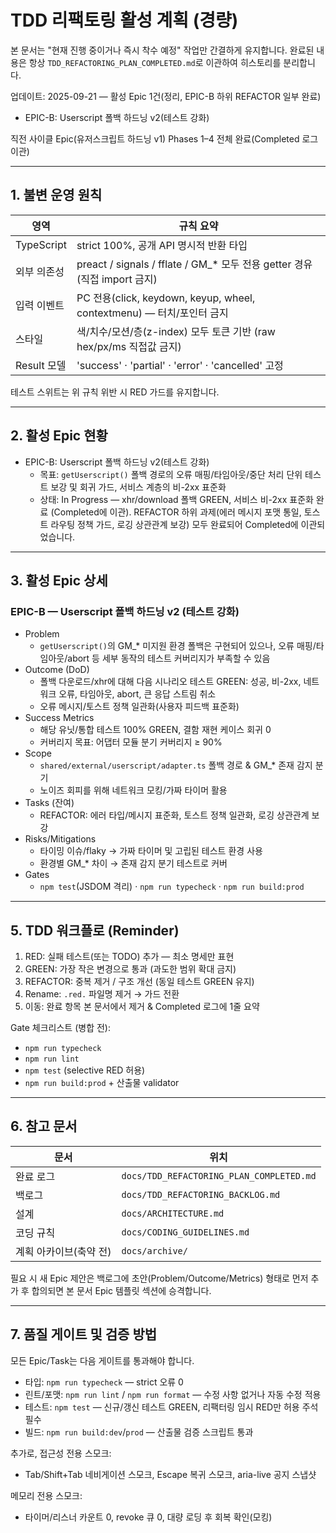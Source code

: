 # TDD 리팩토링 활성 계획 (경량)

본 문서는 "현재 진행 중이거나 즉시 착수 예정" 작업만 간결하게 유지합니다. 완료된
내용은 항상 `TDD_REFACTORING_PLAN_COMPLETED.md`로 이관하여 히스토리를
분리합니다.

업데이트: 2025-09-21 — 활성 Epic 1건(정리, EPIC-B 하위 REFACTOR 일부 완료)

- EPIC-B: Userscript 폴백 하드닝 v2(테스트 강화)

직전 사이클 Epic(유저스크립트 하드닝 v1) Phases 1–4 전체 완료(Completed 로그
이관)

---

## 1. 불변 운영 원칙

| 영역        | 규칙 요약                                                                   |
| ----------- | --------------------------------------------------------------------------- |
| TypeScript  | strict 100%, 공개 API 명시적 반환 타입                                      |
| 외부 의존성 | preact / signals / fflate / GM\_\* 모두 전용 getter 경유 (직접 import 금지) |
| 입력 이벤트 | PC 전용(click, keydown, keyup, wheel, contextmenu) — 터치/포인터 금지       |
| 스타일      | 색/치수/모션/층(z-index) 모두 토큰 기반 (raw hex/px/ms 직접값 금지)         |
| Result 모델 | 'success' · 'partial' · 'error' · 'cancelled' 고정                          |

테스트 스위트는 위 규칙 위반 시 RED 가드를 유지합니다.

---

## 2. 활성 Epic 현황

- EPIC-B: Userscript 폴백 하드닝 v2(테스트 강화)
  - 목표: `getUserscript()` 폴백 경로의 오류 매핑/타임아웃/중단 처리 단위 테스트
    보강 및 회귀 가드, 서비스 계층의 비-2xx 표준화
  - 상태: In Progress — xhr/download 폴백 GREEN, 서비스 비-2xx 표준화 완료
    (Completed에 이관). REFACTOR 하위 과제(에러 메시지 포맷 통일, 토스트 라우팅
    정책 가드, 로깅 상관관계 보강) 모두 완료되어 Completed에 이관되었습니다.

---

## 3. 활성 Epic 상세

<!-- EPIC-A(스타일 하드닝 v1)는 완료되어 Completed 로그로 이관되었습니다. -->

### EPIC-B — Userscript 폴백 하드닝 v2 (테스트 강화)

- Problem
  - `getUserscript()`의 GM\_\* 미지원 환경 폴백은 구현되어 있으나, 오류
    매핑/타임아웃/abort 등 세부 동작의 테스트 커버리지가 부족할 수 있음
- Outcome (DoD)
  - 폴백 다운로드/xhr에 대해 다음 시나리오 테스트 GREEN: 성공, 비-2xx, 네트워크
    오류, 타임아웃, abort, 큰 응답 스트림 취소
  - 오류 메시지/토스트 정책 일관화(사용자 피드백 표준화)
- Success Metrics
  - 해당 유닛/통합 테스트 100% GREEN, 결함 재현 케이스 회귀 0
  - 커버리지 목표: 어댑터 모듈 분기 커버리지 ≥ 90%
- Scope
  - `shared/external/userscript/adapter.ts` 폴백 경로 & GM\_\* 존재 감지 분기
  - 노이즈 회피를 위해 네트워크 모킹/가짜 타이머 활용
- Tasks (잔여)
  - REFACTOR: 에러 타입/메시지 표준화, 토스트 정책 일관화, 로깅 상관관계 보강
- Risks/Mitigations
  - 타이밍 이슈/flaky → 가짜 타이머 및 고립된 테스트 환경 사용
  - 환경별 GM\_\* 차이 → 존재 감지 분기 테스트로 커버
- Gates
  - `npm test`(JSDOM 격리) · `npm run typecheck` · `npm run build:prod`

---

## 5. TDD 워크플로 (Reminder)

1. RED: 실패 테스트(또는 TODO) 추가 — 최소 명세만 표현
2. GREEN: 가장 작은 변경으로 통과 (과도한 범위 확대 금지)
3. REFACTOR: 중복 제거 / 구조 개선 (동일 테스트 GREEN 유지)
4. Rename: `.red.` 파일명 제거 → 가드 전환
5. 이동: 완료 항목 본 문서에서 제거 & Completed 로그에 1줄 요약

Gate 체크리스트 (병합 전):

- `npm run typecheck`
- `npm run lint`
- `npm test` (selective RED 허용)
- `npm run build:prod` + 산출물 validator

---

## 6. 참고 문서

| 문서                   | 위치                                     |
| ---------------------- | ---------------------------------------- |
| 완료 로그              | `docs/TDD_REFACTORING_PLAN_COMPLETED.md` |
| 백로그                 | `docs/TDD_REFACTORING_BACKLOG.md`        |
| 설계                   | `docs/ARCHITECTURE.md`                   |
| 코딩 규칙              | `docs/CODING_GUIDELINES.md`              |
| 계획 아카이브(축약 전) | `docs/archive/`                          |

필요 시 새 Epic 제안은 백로그에 초안(Problem/Outcome/Metrics) 형태로 먼저 추가
후 합의되면 본 문서 Epic 템플릿 섹션에 승격합니다.

---

## 7. 품질 게이트 및 검증 방법

모든 Epic/Task는 다음 게이트를 통과해야 합니다.

- 타입: `npm run typecheck` — strict 오류 0
- 린트/포맷: `npm run lint` / `npm run format` — 수정 사항 없거나 자동 수정 적용
- 테스트: `npm test` — 신규/갱신 테스트 GREEN, 리팩터링 임시 RED만 허용 주석
  필수
- 빌드: `npm run build:dev`/`prod` — 산출물 검증 스크립트 통과

추가로, 접근성 전용 스모크:

- Tab/Shift+Tab 네비게이션 스모크, Escape 복귀 스모크, aria-live 공지 스냅샷

메모리 전용 스모크:

- 타이머/리스너 카운트 0, revoke 큐 0, 대량 로딩 후 회복 확인(모킹)
